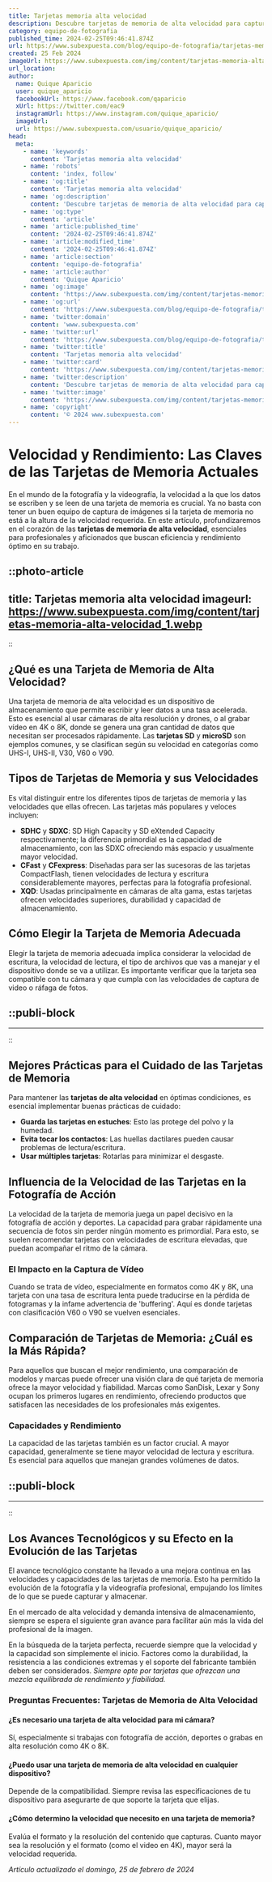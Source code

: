 ```yaml
---
title: Tarjetas memoria alta velocidad
description: Descubre tarjetas de memoria de alta velocidad para capturar y transferir datos sin esfuerzo. ¡Rendimiento óptimo para tus dispositivos!
category: equipo-de-fotografia
published_time: 2024-02-25T09:46:41.874Z
url: https://www.subexpuesta.com/blog/equipo-de-fotografia/tarjetas-memoria-alta-velocidad
created: 25 Feb 2024
imageUrl: https://www.subexpuesta.com/img/content/tarjetas-memoria-alta-velocidad_1.webp
url_location:
author:
  name: Quique Aparicio
  user: quique_aparicio
  facebookUrl: https://www.facebook.com/qaparicio
  xUrl: https://twitter.com/eac9
  instagramUrl: https://www.instagram.com/quique_aparicio/
  imageUrl: 
  url: https://www.subexpuesta.com/usuario/quique_aparicio/
head:
  meta:
    - name: 'keywords'
      content: 'Tarjetas memoria alta velocidad'
    - name: 'robots'
      content: 'index, follow'
    - name: 'og:title'
      content: 'Tarjetas memoria alta velocidad'
    - name: 'og:description'
      content: 'Descubre tarjetas de memoria de alta velocidad para capturar y transferir datos sin esfuerzo. ¡Rendimiento óptimo para tus dispositivos!'
    - name: 'og:type'
      content: 'article'
    - name: 'article:published_time'
      content: '2024-02-25T09:46:41.874Z'
    - name: 'article:modified_time'
      content: '2024-02-25T09:46:41.874Z'
    - name: 'article:section'
      content: 'equipo-de-fotografia'
    - name: 'article:author'
      content: 'Quique Aparicio'
    - name: 'og:image'
      content: 'https://www.subexpuesta.com/img/content/tarjetas-memoria-alta-velocidad_1.webp'
    - name: 'og:url'
      content: 'https://www.subexpuesta.com/blog/equipo-de-fotografia/tarjetas-memoria-alta-velocidad'
    - name: 'twitter:domain'
      content: 'www.subexpuesta.com'
    - name: 'twitter:url'
      content: 'https://www.subexpuesta.com/blog/equipo-de-fotografia/tarjetas-memoria-alta-velocidad'
    - name: 'twitter:title'
      content: 'Tarjetas memoria alta velocidad'
    - name: 'twitter:card'
      content: 'https://www.subexpuesta.com/img/content/tarjetas-memoria-alta-velocidad_1.webp'
    - name: 'twitter:description'
      content: 'Descubre tarjetas de memoria de alta velocidad para capturar y transferir datos sin esfuerzo. ¡Rendimiento óptimo para tus dispositivos!'
    - name: 'twitter:image'
      content: 'https://www.subexpuesta.com/img/content/tarjetas-memoria-alta-velocidad_1.webp'
    - name: 'copyright'
      content: '© 2024 www.subexpuesta.com'
---
```

# Velocidad y Rendimiento: Las Claves de las Tarjetas de Memoria Actuales

En el mundo de la fotografía y la videografía, la velocidad a la que los datos se escriben y se leen de una tarjeta de memoria es crucial. Ya no basta con tener un buen equipo de captura de imágenes si la tarjeta de memoria no está a la altura de la velocidad requerida. En este artículo, profundizaremos en el corazón de las **tarjetas de memoria de alta velocidad**, esenciales para profesionales y aficionados que buscan eficiencia y rendimiento óptimo en su trabajo.


::photo-article
---
title: Tarjetas memoria alta velocidad
imageurl: https://www.subexpuesta.com/img/content/tarjetas-memoria-alta-velocidad_1.webp
---
::


## ¿Qué es una Tarjeta de Memoria de Alta Velocidad?

Una tarjeta de memoria de alta velocidad es un dispositivo de almacenamiento que permite escribir y leer datos a una tasa acelerada. Esto es esencial al usar cámaras de alta resolución y drones, o al grabar vídeo en 4K o 8K, donde se genera una gran cantidad de datos que necesitan ser procesados rápidamente. Las **tarjetas SD** y **microSD** son ejemplos comunes, y se clasifican según su velocidad en categorías como UHS-I, UHS-II, V30, V60 o V90.

## Tipos de Tarjetas de Memoria y sus Velocidades

Es vital distinguir entre los diferentes tipos de tarjetas de memoria y las velocidades que ellas ofrecen. Las tarjetas más populares y veloces incluyen:

- **SDHC** y **SDXC**: SD High Capacity y SD eXtended Capacity respectivamente; la diferencia primordial es la capacidad de almacenamiento, con las SDXC ofreciendo más espacio y usualmente mayor velocidad.
- **CFast** y **CFexpress**: Diseñadas para ser las sucesoras de las tarjetas CompactFlash, tienen velocidades de lectura y escritura considerablemente mayores, perfectas para la fotografía profesional.
- **XQD**: Usadas principalmente en cámaras de alta gama, estas tarjetas ofrecen velocidades superiores, durabilidad y capacidad de almacenamiento.

## Cómo Elegir la Tarjeta de Memoria Adecuada

Elegir la tarjeta de memoria adecuada implica considerar la velocidad de escritura, la velocidad de lectura, el tipo de archivos que vas a manejar y el dispositivo donde se va a utilizar. Es importante verificar que la tarjeta sea compatible con tu cámara y que cumpla con las velocidades de captura de video o ráfaga de fotos.


  ::publi-block
  ---
  ---
  ::
  
  
## Mejores Prácticas para el Cuidado de las Tarjetas de Memoria

Para mantener las **tarjetas de alta velocidad** en óptimas condiciones, es esencial implementar buenas prácticas de cuidado:

- **Guarda las tarjetas en estuches**: Esto las protege del polvo y la humedad.
- **Evita tocar los contactos**: Las huellas dactilares pueden causar problemas de lectura/escritura.
- **Usar múltiples tarjetas**: Rotarlas para minimizar el desgaste.

## Influencia de la Velocidad de las Tarjetas en la Fotografía de Acción

La velocidad de la tarjeta de memoria juega un papel decisivo en la fotografía de acción y deportes. La capacidad para grabar rápidamente una secuencia de fotos sin perder ningún momento es primordial. Para esto, se suelen recomendar tarjetas con velocidades de escritura elevadas, que puedan acompañar el ritmo de la cámara.

### El Impacto en la Captura de Vídeo

Cuando se trata de vídeo, especialmente en formatos como 4K y 8K, una tarjeta con una tasa de escritura lenta puede traducirse en la pérdida de fotogramas y la infame advertencia de 'buffering'. Aquí es donde tarjetas con clasificación V60 o V90 se vuelven esenciales.

## Comparación de Tarjetas de Memoria: ¿Cuál es la Más Rápida?

Para aquellos que buscan el mejor rendimiento, una comparación de modelos y marcas puede ofrecer una visión clara de qué tarjeta de memoria ofrece la mayor velocidad y fiabilidad. Marcas como SanDisk, Lexar y Sony ocupan los primeros lugares en rendimiento, ofreciendo productos que satisfacen las necesidades de los profesionales más exigentes.

### Capacidades y Rendimiento

La capacidad de las tarjetas también es un factor crucial. A mayor capacidad, generalmente se tiene mayor velocidad de lectura y escritura. Es esencial para aquellos que manejan grandes volúmenes de datos.


  ::publi-block
  ---
  ---
  ::
  
  
## Los Avances Tecnológicos y su Efecto en la Evolución de las Tarjetas

El avance tecnológico constante ha llevado a una mejora continua en las velocidades y capacidades de las tarjetas de memoria. Esto ha permitido la evolución de la fotografía y la videografía profesional, empujando los límites de lo que se puede capturar y almacenar.

En el mercado de alta velocidad y demanda intensiva de almacenamiento, siempre se espera el siguiente gran avance para facilitar aún más la vida del profesional de la imagen.

En la búsqueda de la tarjeta perfecta, recuerde siempre que la velocidad y la capacidad son simplemente el inicio. Factores como la durabilidad, la resistencia a las condiciones extremas y el soporte del fabricante también deben ser considerados. *Siempre opte por tarjetas que ofrezcan una mezcla equilibrada de rendimiento y fiabilidad.*

### Preguntas Frecuentes: Tarjetas de Memoria de Alta Velocidad

#### ¿Es necesario una tarjeta de alta velocidad para mi cámara?

Sí, especialmente si trabajas con fotografía de acción, deportes o grabas en alta resolución como 4K o 8K.

#### ¿Puedo usar una tarjeta de memoria de alta velocidad en cualquier dispositivo?

Depende de la compatibilidad. Siempre revisa las especificaciones de tu dispositivo para asegurarte de que soporte la tarjeta que elijas.

#### ¿Cómo determino la velocidad que necesito en una tarjeta de memoria?

Evalúa el formato y la resolución del contenido que capturas. Cuanto mayor sea la resolución y el formato (como el video en 4K), mayor será la velocidad requerida.

_Artículo actualizado el domingo, 25 de febrero de 2024_